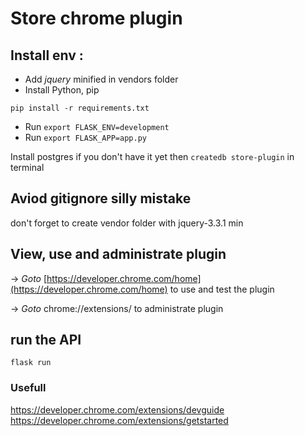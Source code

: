 # Store chrome plugin

## Install env :
* Add *jquery* minified in vendors folder
* Install Python, pip
```
pip install -r requirements.txt
```
* Run `export FLASK_ENV=development`
* Run `export FLASK_APP=app.py`

Install postgres if you don't have it yet
then `createdb store-plugin` in terminal

## Aviod gitignore silly mistake

don't forget to create vendor folder with jquery-3.3.1 min

## View, use and administrate plugin
-> *Goto* [https://developer.chrome.com/home](https://developer.chrome.com/home) to use and test the plugin

-> *Goto* chrome://extensions/ to administrate plugin

## run the API

`flask run`


### Usefull

https://developer.chrome.com/extensions/devguide
https://developer.chrome.com/extensions/getstarted
